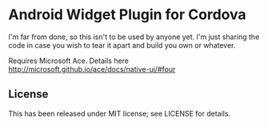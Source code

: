 Android Widget Plugin for Cordova
==============================

I'm far from done, so this isn't to be used by anyone yet. I'm just sharing the code in case you wish to tear it apart and build you own or whatever.

Requires Microsoft Ace. Details here http://microsoft.github.io/ace/docs/native-ui/#four

License
-------

This has been released under MIT license; see LICENSE for details.